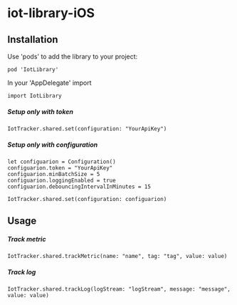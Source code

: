 # iot-library-iOS


## Installation
Use 'pods' to add the library to your project:
```
pod 'IotLibrary'
```
In your 'AppDelegate' import
```
import IotLibrary
```

##### Setup only with token
```
IotTracker.shared.set(configuration: "YourApiKey")
```

##### Setup only with configuration
```
let configuarion = Configuration()
configuarion.token = "YourApiKey"
configuarion.minBatchSize = 5
configuarion.loggingEnabled = true
configuarion.debouncingIntervalInMinutes = 15

IotTracker.shared.set(configuration: configuarion)
```

## Usage
##### Track metric
```
IotTracker.shared.trackMetric(name: "name", tag: "tag", value: value)
```

##### Track log
```
IotTracker.shared.trackLog(logStream: "logStream", message: "message", value: value)
```
